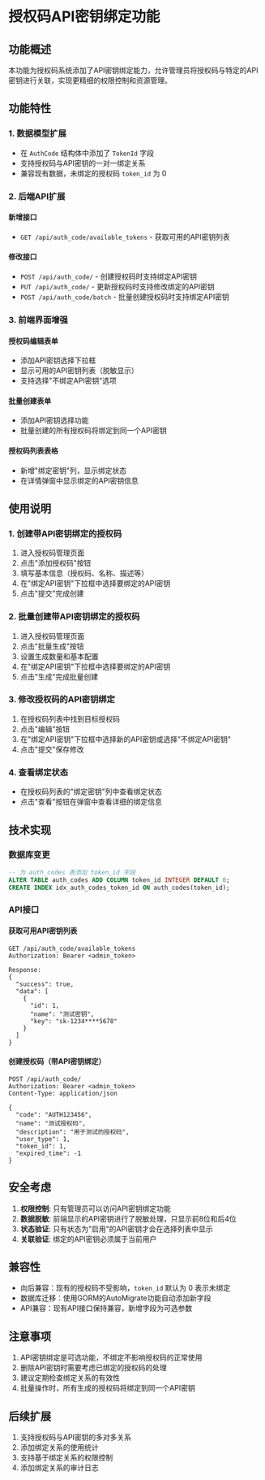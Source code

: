 # 授权码API密钥绑定功能

## 功能概述

本功能为授权码系统添加了API密钥绑定能力，允许管理员将授权码与特定的API密钥进行关联，实现更精细的权限控制和资源管理。

## 功能特性

### 1. 数据模型扩展
- 在 `AuthCode` 结构体中添加了 `TokenId` 字段
- 支持授权码与API密钥的一对一绑定关系
- 兼容现有数据，未绑定的授权码 `token_id` 为 0

### 2. 后端API扩展

#### 新增接口
- `GET /api/auth_code/available_tokens` - 获取可用的API密钥列表

#### 修改接口
- `POST /api/auth_code/` - 创建授权码时支持绑定API密钥
- `PUT /api/auth_code/` - 更新授权码时支持修改绑定的API密钥
- `POST /api/auth_code/batch` - 批量创建授权码时支持绑定API密钥

### 3. 前端界面增强

#### 授权码编辑表单
- 添加API密钥选择下拉框
- 显示可用的API密钥列表（脱敏显示）
- 支持选择"不绑定API密钥"选项

#### 批量创建表单
- 添加API密钥选择功能
- 批量创建的所有授权码将绑定到同一个API密钥

#### 授权码列表表格
- 新增"绑定密钥"列，显示绑定状态
- 在详情弹窗中显示绑定的API密钥信息

## 使用说明

### 1. 创建带API密钥绑定的授权码

1. 进入授权码管理页面
2. 点击"添加授权码"按钮
3. 填写基本信息（授权码、名称、描述等）
4. 在"绑定API密钥"下拉框中选择要绑定的API密钥
5. 点击"提交"完成创建

### 2. 批量创建带API密钥绑定的授权码

1. 进入授权码管理页面
2. 点击"批量生成"按钮
3. 设置生成数量和基本配置
4. 在"绑定API密钥"下拉框中选择要绑定的API密钥
5. 点击"生成"完成批量创建

### 3. 修改授权码的API密钥绑定

1. 在授权码列表中找到目标授权码
2. 点击"编辑"按钮
3. 在"绑定API密钥"下拉框中选择新的API密钥或选择"不绑定API密钥"
4. 点击"提交"保存修改

### 4. 查看绑定状态

- 在授权码列表的"绑定密钥"列中查看绑定状态
- 点击"查看"按钮在弹窗中查看详细的绑定信息

## 技术实现

### 数据库变更
```sql
-- 为 auth_codes 表添加 token_id 字段
ALTER TABLE auth_codes ADD COLUMN token_id INTEGER DEFAULT 0;
CREATE INDEX idx_auth_codes_token_id ON auth_codes(token_id);
```

### API接口

#### 获取可用API密钥列表
```http
GET /api/auth_code/available_tokens
Authorization: Bearer <admin_token>

Response:
{
  "success": true,
  "data": [
    {
      "id": 1,
      "name": "测试密钥",
      "key": "sk-1234****5678"
    }
  ]
}
```

#### 创建授权码（带API密钥绑定）
```http
POST /api/auth_code/
Authorization: Bearer <admin_token>
Content-Type: application/json

{
  "code": "AUTH123456",
  "name": "测试授权码",
  "description": "用于测试的授权码",
  "user_type": 1,
  "token_id": 1,
  "expired_time": -1
}
```

## 安全考虑

1. **权限控制**: 只有管理员可以访问API密钥绑定功能
2. **数据脱敏**: 前端显示的API密钥进行了脱敏处理，只显示前8位和后4位
3. **状态验证**: 只有状态为"启用"的API密钥才会在选择列表中显示
4. **关联验证**: 绑定的API密钥必须属于当前用户

## 兼容性

- 向后兼容：现有的授权码不受影响，`token_id` 默认为 0 表示未绑定
- 数据库迁移：使用GORM的AutoMigrate功能自动添加新字段
- API兼容：现有API接口保持兼容，新增字段为可选参数

## 注意事项

1. API密钥绑定是可选功能，不绑定不影响授权码的正常使用
2. 删除API密钥时需要考虑已绑定的授权码的处理
3. 建议定期检查绑定关系的有效性
4. 批量操作时，所有生成的授权码将绑定到同一个API密钥

## 后续扩展

1. 支持授权码与API密钥的多对多关系
2. 添加绑定关系的使用统计
3. 支持基于绑定关系的权限控制
4. 添加绑定关系的审计日志
